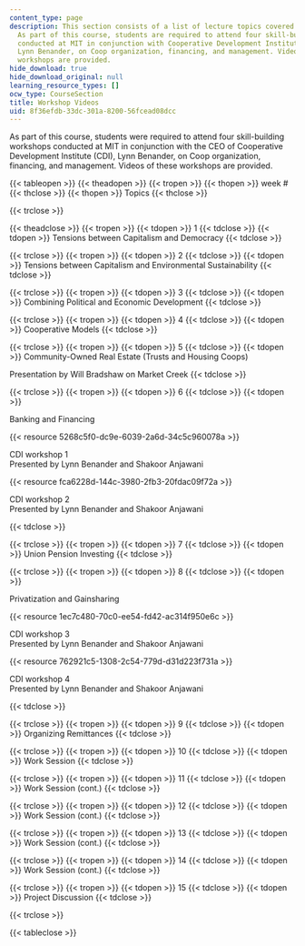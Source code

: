 ```yaml
---
content_type: page
description: This section consists of a list of lecture topics covered in the course.
  As part of this course, students are required to attend four skill-building workshops
  conducted at MIT in conjunction with Cooperative Development Institute (CDI) CEO
  Lynn Benander, on Coop organization, financing, and management. Videos of these
  workshops are provided.
hide_download: true
hide_download_original: null
learning_resource_types: []
ocw_type: CourseSection
title: Workshop Videos
uid: 8f36efdb-33dc-301a-8200-56fcead08dcc
---
```


As part of this course, students were required to attend four skill-building workshops conducted at MIT in conjunction with the CEO of Cooperative Development Institute (CDI), Lynn Benander, on Coop organization, financing, and management. Videos of these workshops are provided.

{{< tableopen >}}
{{< theadopen >}}
{{< tropen >}}
{{< thopen >}}
week #
{{< thclose >}}
{{< thopen >}}
Topics
{{< thclose >}}

{{< trclose >}}

{{< theadclose >}}
{{< tropen >}}
{{< tdopen >}}
1
{{< tdclose >}}
{{< tdopen >}}
Tensions between Capitalism and Democracy
{{< tdclose >}}

{{< trclose >}}
{{< tropen >}}
{{< tdopen >}}
2
{{< tdclose >}}
{{< tdopen >}}
Tensions between Capitalism and Environmental Sustainability
{{< tdclose >}}

{{< trclose >}}
{{< tropen >}}
{{< tdopen >}}
3
{{< tdclose >}}
{{< tdopen >}}
Combining Political and Economic Development
{{< tdclose >}}

{{< trclose >}}
{{< tropen >}}
{{< tdopen >}}
4
{{< tdclose >}}
{{< tdopen >}}
Cooperative Models
{{< tdclose >}}

{{< trclose >}}
{{< tropen >}}
{{< tdopen >}}
5
{{< tdclose >}}
{{< tdopen >}}
Community-Owned Real Estate (Trusts and Housing Coops)  
  
Presentation by Will Bradshaw on Market Creek
{{< tdclose >}}

{{< trclose >}}
{{< tropen >}}
{{< tdopen >}}
6
{{< tdclose >}}
{{< tdopen >}}


Banking and Financing  

{{< resource 5268c5f0-dc9e-6039-2a6d-34c5c960078a >}}

CDI workshop 1  
Presented by Lynn Benander and Shakoor Anjawani

{{< resource fca6228d-144c-3980-2fb3-20fdac09f72a >}}

CDI workshop 2  
Presented by Lynn Benander and Shakoor Anjawani


{{< tdclose >}}

{{< trclose >}}
{{< tropen >}}
{{< tdopen >}}
7
{{< tdclose >}}
{{< tdopen >}}
Union Pension Investing
{{< tdclose >}}

{{< trclose >}}
{{< tropen >}}
{{< tdopen >}}
8
{{< tdclose >}}
{{< tdopen >}}


Privatization and Gainsharing  

{{< resource 1ec7c480-70c0-ee54-fd42-ac314f950e6c >}}

CDI workshop 3  
Presented by Lynn Benander and Shakoor Anjawani

{{< resource 762921c5-1308-2c54-779d-d31d223f731a >}}

CDI workshop 4  
Presented by Lynn Benander and Shakoor Anjawani


{{< tdclose >}}

{{< trclose >}}
{{< tropen >}}
{{< tdopen >}}
9
{{< tdclose >}}
{{< tdopen >}}
Organizing Remittances
{{< tdclose >}}

{{< trclose >}}
{{< tropen >}}
{{< tdopen >}}
10
{{< tdclose >}}
{{< tdopen >}}
Work Session
{{< tdclose >}}

{{< trclose >}}
{{< tropen >}}
{{< tdopen >}}
11
{{< tdclose >}}
{{< tdopen >}}
Work Session (cont.)
{{< tdclose >}}

{{< trclose >}}
{{< tropen >}}
{{< tdopen >}}
12
{{< tdclose >}}
{{< tdopen >}}
Work Session (cont.)
{{< tdclose >}}

{{< trclose >}}
{{< tropen >}}
{{< tdopen >}}
13
{{< tdclose >}}
{{< tdopen >}}
Work Session (cont.)
{{< tdclose >}}

{{< trclose >}}
{{< tropen >}}
{{< tdopen >}}
14
{{< tdclose >}}
{{< tdopen >}}
Work Session (cont.)
{{< tdclose >}}

{{< trclose >}}
{{< tropen >}}
{{< tdopen >}}
15
{{< tdclose >}}
{{< tdopen >}}
Project Discussion
{{< tdclose >}}

{{< trclose >}}

{{< tableclose >}}